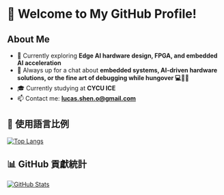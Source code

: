 # 🍻 Welcome to My GitHub Profile!

## About Me
- 🌱 Currently exploring **Edge AI hardware design, FPGA, and embedded AI acceleration**  
- 💬 Always up for a chat about **embedded systems, AI-driven hardware solutions, or the fine art of debugging while hungover 💻😵‍💫**  
- 🎓 Currently studying at **CYCU ICE**  
- 📫 Contact me: **lucas.shen.o@gmail.com**  

## 🚀 使用語言比例
[![Top Langs](https://github-readme-stats.vercel.app/api/top-langs/?username=catpupu&layout=compact&theme=radical)](https://github.com/anuraghazra/github-readme-stats)

## 📊 GitHub 貢獻統計
[![GitHub Stats](https://github-readme-stats.vercel.app/api?username=catpupu&show_icons=true&theme=tokyonight&cache_seconds=0)](https://github.com/anuraghazra/github-readme-stats)
